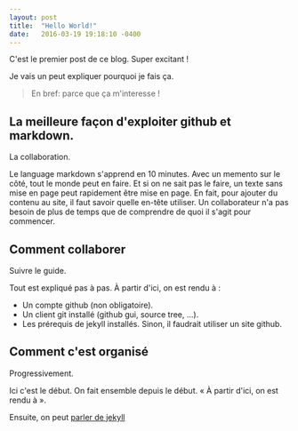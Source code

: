 ```yaml
---
layout: post
title:  "Hello World!"
date:   2016-03-19 19:18:10 -0400
---
```

C'est le premier post de ce blog. Super excitant !

Je vais un peut expliquer pourquoi je fais ça. 

> En bref: parce que ça m'interesse !

## La meilleure façon d'exploiter github et markdown.

La collaboration. 

Le language markdown s'apprend en 10 minutes. Avec un memento sur le côté, tout le monde peut en faire. Et si on ne sait pas le faire, un texte sans mise en page peut rapidement être mise en page. En fait, pour ajouter du contenu au site, il faut savoir quelle en-tête utiliser. Un collaborateur n'a pas besoin de plus de temps que de comprendre de quoi il s'agit pour commencer. 

## Comment collaborer

Suivre le guide.

Tout est expliqué pas à pas. À partir d'ici, on est rendu à :

* Un compte github (non obligatoire).
* Un client git installé (github gui, source tree, …).
* Les prérequis de jekyll installés. Sinon, il faudrait utiliser un site github. 

## Comment c'est organisé

Progressivement.

Ici c'est le début. On fait ensemble depuis le début. « À partir d'ici, on est rendu à ».

Ensuite, on peut [parler de jekyll][suite]

[suite]: http://www.sgdjs.net/2016/03/23/simplicite.html
